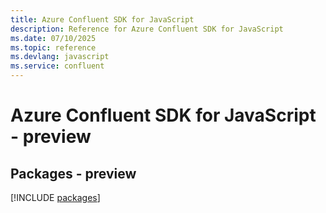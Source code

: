 ```yaml
---
title: Azure Confluent SDK for JavaScript
description: Reference for Azure Confluent SDK for JavaScript
ms.date: 07/10/2025
ms.topic: reference
ms.devlang: javascript
ms.service: confluent
---
```

# Azure Confluent SDK for JavaScript - preview
## Packages - preview
[!INCLUDE [packages](confluent-index.md)]